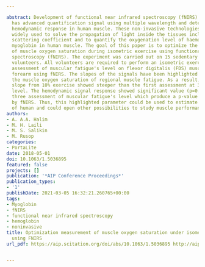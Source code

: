 ---
abstract: Development of functional near infrared spectroscopy (fNIRS) technologies
  has advanced quantification signal using multiple wavelength and detector to investigate
  hemodynamic response in human muscle. These non-invasive technologies have been
  widely used to solve the propagation of light inside the tissues including the absorption,
  scattering coefficient and to quantify the oxygenation level of haemoglobin and
  myoglobin in human muscle. The goal of this paper is to optimize the measurement
  of muscle oxygen saturation during isometric exercise using functional near infrared
  spectroscopy (fNIRS). The experiment was carried out on 15 sedentary healthy male
  volunteers. All volunteers are required to perform an isometric exercise at three
  assessment of muscular fatigue's level on flexor digitalis (FDS) muscle in the human
  forearm using fNIRS. The slopes of the signals have been highlighted to evaluate
  the muscle oxygen saturation of regional muscle fatigue. As a result, oxygen saturation
  slope from 10% exercise showed steeper than the first assessment at 30%-50% of fatigues
  level. The hemodynamic signal response showed significant value (p=0.04) at all
  three assessment of muscular fatigue's level which produce a p-value (p<0.05) measured
  by fNIRS. Thus, this highlighted parameter could be used to estimate fatigue's level
  of human and could open other possibilities to study muscle performance diagnosis.
authors:
- A. A.A. Halim
- M. H. Laili
- M. S. Salikin
- M. Rusop
categories:
- PortaLite
date: 2018-05-01
doi: 10.1063/1.5036895
featured: false
projects: []
publication: '*AIP Conference Proceedings*'
publication_types:
- '1'
publishDate: 2021-03-05 16:32:21.260765+00:00
tags:
- Myoglobin
- fNIRS
- functional near infrared spectroscopy
- hemoglobin
- noninvasive
title: Optimization measurement of muscle oxygen saturation under isometric studies
  using FNIRS
url_pdf: https://aip.scitation.org/doi/abs/10.1063/1.5036895 http://aip.scitation.org/doi/abs/10.1063/1.5036895

---
